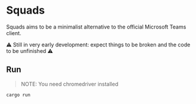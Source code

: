 # Squads
Squads aims to be a minimalist alternative to the official Microsoft Teams client.

⚠️ Still in very early development: expect things to be broken and the code to be unfinished ⚠️

## Run
> NOTE: You need chromedriver installed 
```
cargo run 
```

